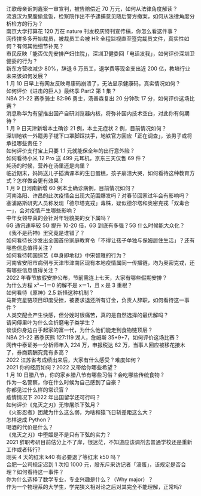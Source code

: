 江歌母亲诉刘鑫案一审宣判，被告赔偿近 70 万元，如何从法律角度解读？  
流浪汉为果腹偷盒饭，检察院作出不予逮捕意见随后警方撤案，如何从法律角度分析检方的行为？  
南京大学打算花 120 万在 nature 刊发校庆特刊宣传稿，你怎么看这件事？  
网传拼多多开始裁员，被裁员工会被 HR 全程监视直至签完裁员文件，真实性如何？有何其他细节补充？  
市民反映「能否优先安排产妇住院」，深圳卫健委回「电话发我」，如何评价深圳卫健委的行为？  
新东方营收减少 80%，辞退 6 万员工，退学费等现金支出近 200 亿，教培行业未来该如何发展？  
1 月 10 日早上有网友反映粤康码崩溃了，无法显示健康码，真实情况如何？  
如何评价《进击的巨人》最终季 Part2 第 1 集？  
NBA 21-22 赛季骑士 82:96 勇士，汤普森复出 20 分钟砍 17 分，如何评价这场比赛？  
消息称华为有望推出国产自研浏览器内核，将弥补国内技术空白，对此你有何期待？  
1 月 9 日天津新增本土确诊 21 例，本土无症状 2 例，目前情况如何？  
深圳地铁一外籍男子褪下口罩脚踩扶手，地铁官方回应「正在调查」，该男子或将承担哪些责任？  
如何评价支付宝上只要 1.1 元就能保全年的出行意外险？  
如何看待小米 12 Pro 送 499 元耳机，京东三天仅售 69 件？  
炖汤的时候，营养在汤里还是肉里？  
临近期末，妈妈送儿子插满课本的生日蛋糕，孩子崩溃大哭，如何看待这种教育方式？怎样做会更有效果？  
1 月 9 日河南新增 60 例本土确诊病例，目前情况如何？  
河南洛阳、许昌的此次疫情会出现大范围爆发吗？对春节回家过年会有影响吗？  
塞浦路斯研究人员称发现「德尔塔克戎」毒株，疑似德尔塔和奥密克戎「双毒合一」，会对疫情产生哪些影响？  
中年女领导真的会针对年轻貌美的女下属吗？  
6G 通讯速率较 5G 提升 10-20 倍，6G 到底有多强？5G 什么时候能大众化？  
《我不是药神》里究竟是谁错了？  
如何看待长沙发出全国首份家庭教育令「不得让孩子单独与保姆居住生活」？还有哪些信息值得关注？  
如何看待韩国综艺《单身即地狱》中宋智雅的行为？  
河南省安阳市病例与天津市津南区现有本地疫情属同一传播链，均为奥密克戎，还有哪些信息值得关注？  
2022 年春节放假安排公布，节前需连上七天，大家有哪些假期安排？  
为什么方程 x³－1＝0 的解不是 x＝1，且 x 是 3 重根？  
如何看待《原神》2.5 新怪这种机制？  
马斯克星链项目印度受挫，被要求退还所有订金，负责人辞职，如何看待这一事件？  
人类交配会产生快感，但分娩时很痛苦，真的是自然选择的最优解吗？  
请问傅里叶为什么会折磨电子类学生？  
谈谈你身边白手起家的富一代，为什么他们能走到食物链顶层？  
NBA 21-22 赛季灰熊 127:119 湖人，詹姆斯 35+9+7，如何评价这场比赛？  
网传中泰证券一分析师年入 224 万，申报税达 62 万，当事人回应被移花接木了，券商薪酬究竟有多高？  
2022 江苏省考成绩出来后，大家有什么感受？难度如何？  
2021 你的经历如何？2022 又带给你哪些希望？  
1 月 10 日腊八节，你的家乡腊八节有哪些习俗？会吃哪些传统食物？  
作为一名警察，你在什么时候为自己感到了自豪？  
你都见过什么样的常识盲？  
疫情情况下 2022 年出国留学还可行吗？  
如何评价《鬼灭之刃》无惨屠杀下弦月？  
《火影忍者》团藏为什么这么弱，为啥和猿飞日斩差距这么大？  
怎样速成 Python？  
喝酒的代价是什么？  
《鬼灭之刃》中堕姬是不是只有下弦的实力？  
2021 辞职考研目前估分上不了岸，很迷茫，不知道应该调剂去普通学校还是重新工作或者转行?  
刚买 4 天的红米 k40 有必要退了等红米 k50 吗？  
合肥一公司规定迟到 1 次扣 1000 元，股东斥采访记者「滚蛋」，该规定是否合理？如何看待这一事件？  
你为什么选择了数学专业，专业兴趣是什么？（Why major）？  
作为一个物理系的大学生，学完狭义相对论之后对其完全不能理解，正常吗?  
